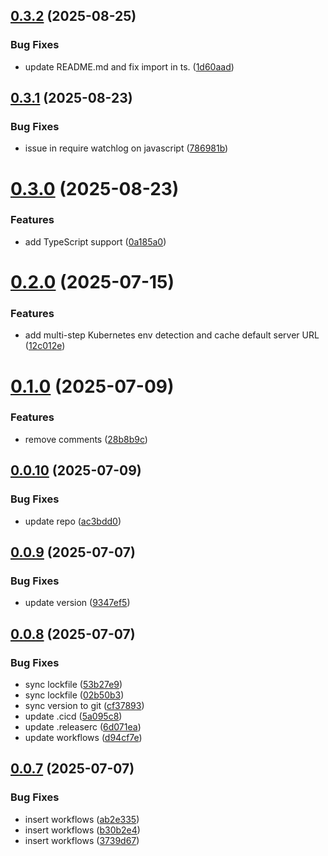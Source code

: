 ## [0.3.2](https://github.com/Watchlog-monitoring/watchlog-metric/compare/0.3.1...0.3.2) (2025-08-25)


### Bug Fixes

* update README.md and fix import in ts. ([1d60aad](https://github.com/Watchlog-monitoring/watchlog-metric/commit/1d60aadda6a49eeda7bd6789228f2d508d99425b))

## [0.3.1](https://github.com/Watchlog-monitoring/watchlog-metric/compare/0.3.0...0.3.1) (2025-08-23)


### Bug Fixes

* issue in require watchlog on javascript ([786981b](https://github.com/Watchlog-monitoring/watchlog-metric/commit/786981b93b092f91152ef0f4d43f8c49ed217ddb))

# [0.3.0](https://github.com/Watchlog-monitoring/watchlog-metric/compare/0.2.0...0.3.0) (2025-08-23)


### Features

* add TypeScript support ([0a185a0](https://github.com/Watchlog-monitoring/watchlog-metric/commit/0a185a08d0acf8f3ffd9395b7fb8a327fd526829))

# [0.2.0](https://github.com/Watchlog-monitoring/watchlog-metric/compare/0.1.0...0.2.0) (2025-07-15)


### Features

* add multi-step Kubernetes env detection and cache default server URL ([12c012e](https://github.com/Watchlog-monitoring/watchlog-metric/commit/12c012e2e4dacf8173d60c299df7cb512ede2b91))

# [0.1.0](https://github.com/Watchlog-monitoring/watchlog-metric/compare/0.0.10...0.1.0) (2025-07-09)


### Features

* remove comments ([28b8b9c](https://github.com/Watchlog-monitoring/watchlog-metric/commit/28b8b9c8e11de714a19558aa10c9043cbd9b21d6))

## [0.0.10](https://github.com/Watchlog-monitoring/watchlog-metric/compare/0.0.9...0.0.10) (2025-07-09)


### Bug Fixes

* update repo ([ac3bdd0](https://github.com/Watchlog-monitoring/watchlog-metric/commit/ac3bdd029801b83b9121ebf8f0cc804731ec178d))

## [0.0.9](https://github.com/Watchlog-monitoring/watchlog-metric/compare/0.0.8...0.0.9) (2025-07-07)


### Bug Fixes

* update version ([9347ef5](https://github.com/Watchlog-monitoring/watchlog-metric/commit/9347ef57bc2332eba366f9a08502812c46e4fab8))

## [0.0.8](https://github.com/Watchlog-monitoring/watchlog-metric/compare/0.0.7...0.0.8) (2025-07-07)


### Bug Fixes

* sync lockfile ([53b27e9](https://github.com/Watchlog-monitoring/watchlog-metric/commit/53b27e9486dda1a811a127d0ee2c1ffd486fb0c7))
* sync lockfile ([02b50b3](https://github.com/Watchlog-monitoring/watchlog-metric/commit/02b50b3c23ccd87b6b2f21fca77ee30806aaa6d0))
* sync version to git ([cf37893](https://github.com/Watchlog-monitoring/watchlog-metric/commit/cf37893674619bd6869611e5c4e92c9192ac8921))
* update .cicd ([5a095c8](https://github.com/Watchlog-monitoring/watchlog-metric/commit/5a095c80f210e33debe5f646b6fc23f94da20f87))
* update .releaserc ([6d071ea](https://github.com/Watchlog-monitoring/watchlog-metric/commit/6d071ea8fa25b7dbb7f29102ed3e4574930e26d9))
* update workflows ([d94cf7e](https://github.com/Watchlog-monitoring/watchlog-metric/commit/d94cf7e54d95b47a5eeac9a5109097d62db65660))

## [0.0.7](https://github.com/Watchlog-monitoring/watchlog-metric/compare/0.0.6...0.0.7) (2025-07-07)


### Bug Fixes

* insert workflows ([ab2e335](https://github.com/Watchlog-monitoring/watchlog-metric/commit/ab2e33552a9bcfe1143af5759285a40fd9543c60))
* insert workflows ([b30b2e4](https://github.com/Watchlog-monitoring/watchlog-metric/commit/b30b2e4f22a7351eb26efd1b9d9eb39b2f916011))
* insert workflows ([3739d67](https://github.com/Watchlog-monitoring/watchlog-metric/commit/3739d676665771cb0c1ac1e056c2a32bbd733fb0))
